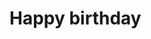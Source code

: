 #                                                                                      Happy birthday
